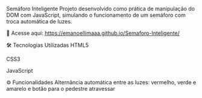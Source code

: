 Semáforo Inteligente
Projeto desenvolvido como prática de manipulação do DOM com JavaScript, simulando o funcionamento de um semáforo com troca automática de luzes.

🔗 Acesse aqui: https://emanoellimaaa.github.io/Semaforo-Inteligente/ 

🛠 Tecnologias Utilizadas
HTML5

CSS3

JavaScript

⚙️ Funcionalidades
Alternância automática entre as luzes: vermelho, verde e amarelo e botão para o pedestre atravessar
